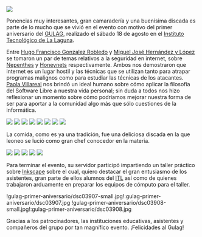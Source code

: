 
<a href="gulag-primer-aniversario/dsc03897.jpg"><img class="img-responsive" src="gulag-primer-aniversario/dsc03897-small.jpg"></a>

Ponencias muy interesantes, gran camaradería y una buenísima discada es parte de lo mucho que se vivió en el evento con motivo del primer aniversario del [GULAG](http://www.gulag.org.mx), realizado el sábado 18 de agosto en el [Instituto Tecnológico de La Laguna](http://www.itlalaguna.edu.mx/).

Entre [Hugo Francisco Gonzalez Robledo](http://www.honeynet.org.mx/web/pages/Miembros) y [Miguel José Hernández y López](http://www.honeynet.org.mx/web/pages/Miembros) se tomaron un par de temas relativos a la seguridad en internet, sobre [Nepenthes](http://es.wikipedia.org/wiki/Nepenthes) y [Honeynets](http://en.wikipedia.org/wiki/Honeynet_project) respectivamente. Ambos nos demostraron que internet es un lugar hostil y las técnicas que se utilizan tanto para atrapar programas malignos como para estudiar las técnicas de los atacantes. [Paola Villareal](http://creativecommons.org.mx) nos brindó un ideal humano sobre cómo aplicar la filosofía del Software Libre a nuestra vida personal; sin duda a todos nos hizo reflexionar un momento sobre cómo podríamos mejorar nuestra forma de ser para aportar a la comunidad algo más que sólo cuestiones de la informática.

<a href="gulag-primer-aniversario/dsc03874.jpg"><img class="img-responsive" src="gulag-primer-aniversario/dsc03874-small.jpg"></a>
<a href="gulag-primer-aniversario/dsc03875.jpg"><img class="img-responsive" src="gulag-primer-aniversario/dsc03875-small.jpg"></a>
<a href="gulag-primer-aniversario/dsc03880.jpg"><img class="img-responsive" src="gulag-primer-aniversario/dsc03880-small.jpg"></a>
<a href="gulag-primer-aniversario/dsc03881.jpg"><img class="img-responsive" src="gulag-primer-aniversario/dsc03881-small.jpg"></a>
<a href="gulag-primer-aniversario/dsc03886.jpg"><img class="img-responsive" src="gulag-primer-aniversario/dsc03886-small.jpg"></a>
<a href="gulag-primer-aniversario/dsc03889.jpg"><img class="img-responsive" src="gulag-primer-aniversario/dsc03889-small.jpg"></a>
<a href="gulag-primer-aniversario/dsc03891.jpg"><img class="img-responsive" src="gulag-primer-aniversario/dsc03891-small.jpg"></a>
<a href="gulag-primer-aniversario/dsc03895.jpg"><img class="img-responsive" src="gulag-primer-aniversario/dsc03895-small.jpg"></a>

La comida, como es ya una tradición, fue una deliciosa discada en la que leoneo se lució como gran chef conocedor en la materia.

<a href="gulag-primer-aniversario/dsc03898.jpg"><img class="img-responsive" src="gulag-primer-aniversario/dsc03898-small.jpg"></a>
<a href="gulag-primer-aniversario/dsc03900.jpg"><img class="img-responsive" src="gulag-primer-aniversario/dsc03900-small.jpg"></a>
<a href="gulag-primer-aniversario/dsc03902.jpg"><img class="img-responsive" src="gulag-primer-aniversario/dsc03902-small.jpg"></a>
<a href="gulag-primer-aniversario/dsc03903.jpg"><img class="img-responsive" src="gulag-primer-aniversario/dsc03903-small.jpg"></a>
<a href="gulag-primer-aniversario/dsc03904.jpg"><img class="img-responsive" src="gulag-primer-aniversario/dsc03904-small.jpg"></a>

Para terminar el evento, su servidor participó impartiendo un taller práctico sobre [Inkscape](http://www.inkscape.org) sobre el cual, quiero destacar el gran entusiasmo de los asistentes, gran parte de ellos alumnos del [ITL](http://www.itlalaguna.edu.mx/) así como de quienes trabajaron arduamente en preparar los equipos de cómputo para el taller.

!gulag-primer-aniversario/dsc03907-small.jpg!:gulag-primer-aniversario/dsc03907.jpg !gulag-primer-aniversario/dsc03908-small.jpg!:gulag-primer-aniversario/dsc03908.jpg

Gracias a los patrocinadores, las instituciones educativas, asistentes y compañeros del grupo por tan magnífico evento. ¡Felicidades al Gulag!
